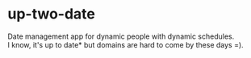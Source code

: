 # up-two-date
Date management app for dynamic people with dynamic schedules.  
I know, it's up to date* but domains are hard to come by these days =).
